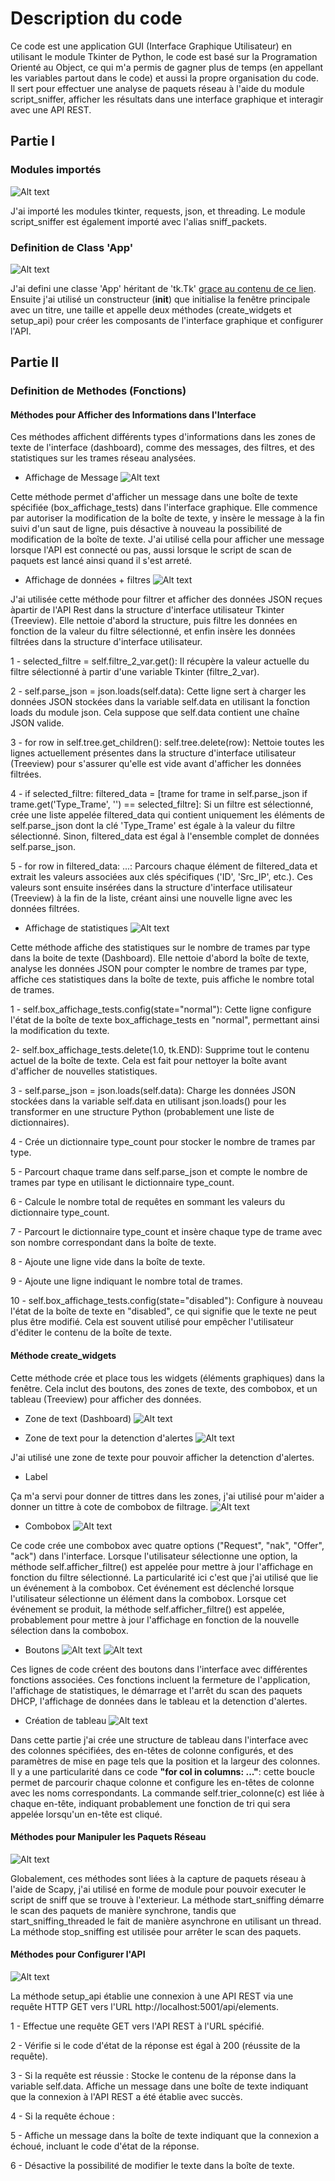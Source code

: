 # Description du code
Ce code est une application GUI (Interface Graphique Utilisateur) en utilisant le module Tkinter de Python, le code est basé sur la Programation Orienté au Object, ce qui m'a permis de gagner plus de temps (en appellant les variables partout dans le code) et aussi la propre organisation du code. Il sert pour effectuer une analyse de paquets réseau à l'aide du module script_sniffer, afficher les résultats dans une interface graphique et interagir avec une API REST.

## Partie I
### Modules importés
![Alt text](../images/1.png)

J'ai importé les modules tkinter, requests, json, et threading. Le module script_sniffer est également importé avec l'alias sniff_packets.

### Definition de Class 'App'
![Alt text](../images/2.png)

J'ai defini une classe 'App' héritant de 'tk.Tk' [grace au contenu de ce lien](https://www.pierre-giraud.com/python-apprendre-programmer-cours/oriente-objet-heritage-polymorphisme/).
Ensuite j'ai utilisé un constructeur (__init__) que initialise la fenêtre principale avec un titre, une taille et appelle deux méthodes (create_widgets et setup_api) pour créer les composants de l'interface graphique et configurer l'API.

## Partie II
### Definition de Methodes (Fonctions)
#### Méthodes pour Afficher des Informations dans l'Interface

Ces méthodes affichent différents types d'informations dans les zones de texte de l'interface (dashboard), comme des messages, des filtres, et des statistiques sur les trames réseau analysées.
- Affichage de Message
![Alt text](../images/3.png)

Cette méthode permet d'afficher un message dans une boîte de texte spécifiée (box_affichage_tests) dans l'interface graphique. Elle commence par autoriser la modification de la boîte de texte, y insère le message à la fin suivi d'un saut de ligne, puis désactive à nouveau la possibilité de modification de la boîte de texte. J'ai utilisé cella pour afficher une message lorsque l'API est connecté ou pas, aussi lorsque le script de scan de paquets est lancé ainsi quand il s'est arreté.

- Affichage de données + filtres
![Alt text](../images/8.png)

J'ai utilisée cette méthode pour filtrer et afficher des données JSON reçues àpartir de l'API Rest dans la structure d'interface utilisateur Tkinter (Treeview). Elle nettoie d'abord la structure, puis filtre les données en fonction de la valeur du filtre sélectionné, et enfin insère les données filtrées dans la structure d'interface utilisateur.

1 - selected_filtre = self.filtre_2_var.get(): Il récupère la valeur actuelle du filtre sélectionné à partir d'une variable Tkinter (filtre_2_var).

2 - self.parse_json = json.loads(self.data): Cette ligne sert à charger les données JSON stockées dans la variable self.data en utilisant la fonction loads du module json. Cela suppose que self.data contient une chaîne JSON valide.

3 - for row in self.tree.get_children(): self.tree.delete(row): Nettoie toutes les lignes actuellement présentes dans la structure d'interface utilisateur (Treeview) pour s'assurer qu'elle est vide avant d'afficher les données filtrées.

4 - if selected_filtre: filtered_data = [trame for trame in self.parse_json if trame.get('Type_Trame', '') == selected_filtre]: Si un filtre est sélectionné, crée une liste appelée filtered_data qui contient uniquement les éléments de self.parse_json dont la clé 'Type_Trame' est égale à la valeur du filtre sélectionné. Sinon, filtered_data est égal à l'ensemble complet de données self.parse_json.

5 - for row in filtered_data: ...: Parcours chaque élément de filtered_data et extrait les valeurs associées aux clés spécifiques ('ID', 'Src_IP', etc.). Ces valeurs sont ensuite insérées dans la structure d'interface utilisateur (Treeview) à la fin de la liste, créant ainsi une nouvelle ligne avec les données filtrées.

- Affichage de statistiques 
![Alt text](../images/9.png)

Cette méthode affiche des statistiques sur le nombre de trames par type dans la boite de texte (Dashboard). Elle nettoie d'abord la boîte de texte, analyse les données JSON pour compter le nombre de trames par type, affiche ces statistiques dans la boîte de texte, puis affiche le nombre total de trames.

1 - self.box_affichage_tests.config(state="normal"): Cette ligne configure l'état de la boîte de texte box_affichage_tests en "normal", permettant ainsi la modification du texte.

2- self.box_affichage_tests.delete(1.0, tk.END): Supprime tout le contenu actuel de la boîte de texte. Cela est fait pour nettoyer la boîte avant d'afficher de nouvelles statistiques.

3 - self.parse_json = json.loads(self.data): Charge les données JSON stockées dans la variable self.data en utilisant json.loads() pour les transformer en une structure Python (probablement une liste de dictionnaires).

4 - Crée un dictionnaire type_count pour stocker le nombre de trames par type.

5 - Parcourt chaque trame dans self.parse_json et compte le nombre de trames par type en utilisant le dictionnaire type_count.

6 - Calcule le nombre total de requêtes en sommant les valeurs du dictionnaire type_count.

7 - Parcourt le dictionnaire type_count et insère chaque type de trame avec son nombre correspondant dans la boîte de texte.

8 - Ajoute une ligne vide dans la boîte de texte.

9 - Ajoute une ligne indiquant le nombre total de trames.

10 - self.box_affichage_tests.config(state="disabled"): Configure à nouveau l'état de la boîte de texte en "disabled", ce qui signifie que le texte ne peut plus être modifié. Cela est souvent utilisé pour empêcher l'utilisateur d'éditer le contenu de la boîte de texte.

#### Méthode create_widgets
Cette méthode crée et place tous les widgets (éléments graphiques) dans la fenêtre. Cela inclut des boutons, des zones de texte, des combobox, et un tableau (Treeview) pour afficher des données.
 - Zone de text (Dashboard)
![Alt text](../images/7.png)

- Zone de text pour la detenction d'alertes
![Alt text](../images/10.png)

J'ai utilisé une zone de texte pour pouvoir afficher la detenction d'alertes.

- Label

Ça m'a servi pour donner de tittres dans les zones, j'ai utilisé pour m'aider a donner un tittre à cote de combobox de filtrage.
![Alt text](../images/11.png)

- Combobox
![Alt text](../images/12.png)

Ce code crée une combobox avec quatre options ("Request", "nak", "Offer", "ack") dans l'interface. Lorsque l'utilisateur sélectionne une option, la méthode self.afficher_filtre() est appelée pour mettre à jour l'affichage en fonction du filtre sélectionné. La particularité ici c'est que j'ai utilisé <lambda> que lie un événement à la combobox. Cet événement est déclenché lorsque l'utilisateur sélectionne un élément dans la combobox. Lorsque cet événement se produit, la méthode self.afficher_filtre() est appelée, probablement pour mettre à jour l'affichage en fonction de la nouvelle sélection dans la combobox.

- Boutons
![Alt text](../images/13.png)
![Alt text](../images/16.png)

Ces lignes de code créent des boutons dans l'interface avec différentes fonctions associées. Ces fonctions incluent la fermeture de l'application, l'affichage de statistiques, le démarrage et l'arrêt du scan des paquets DHCP, l'affichage de données dans le tableau et la detenction d'alertes.

- Création de tableau
![Alt text](../images/14.png)

Dans cette partie j'ai crée une structure de tableau dans l'interface avec des colonnes spécifiées, des en-têtes de colonne configurés, et des paramètres de mise en page tels que la position et la largeur des colonnes. Il y a une particularité dans ce code **"for col in columns: ..."**: cette boucle permet de parcourir chaque colonne et configure les en-têtes de colonne avec les noms correspondants. La commande self.trier_colonne(c) est liée à chaque en-tête, indiquant probablement une fonction de tri qui sera appelée lorsqu'un en-tête est cliqué.

#### Méthodes pour Manipuler les Paquets Réseau
![Alt text](../images/16.png)

Globalement, ces méthodes sont liées à la capture de paquets réseau à l'aide de Scapy, j'ai utilisé en forme de  module pour pouvoir executer le script de sniff que se trouve à l'exterieur. La méthode start_sniffing démarre le scan des paquets de manière synchrone, tandis que start_sniffing_threaded le fait de manière asynchrone en utilisant un thread. La méthode stop_sniffing est utilisée pour arrêter le scan des paquets.

#### Méthodes pour Configurer l'API
![Alt text](../images/18.png)

La méthode setup_api établie une connexion à une API REST via une requête HTTP GET vers l'URL http://localhost:5001/api/elements.

1 - Effectue une requête GET vers l'API REST à l'URL spécifié.

2 - Vérifie si le code d'état de la réponse est égal à 200 (réussite de la requête).

3 - Si la requête est réussie :
Stocke le contenu de la réponse dans la variable self.data.
Affiche un message dans une boîte de texte indiquant que la connexion à l'API REST a été établie avec succès.

4 - Si la requête échoue :

5 - Affiche un message dans la boîte de texte indiquant que la connexion a échoué, incluant le code d'état de la réponse.

6 - Désactive la possibilité de modifier le texte dans la boîte de texte.











